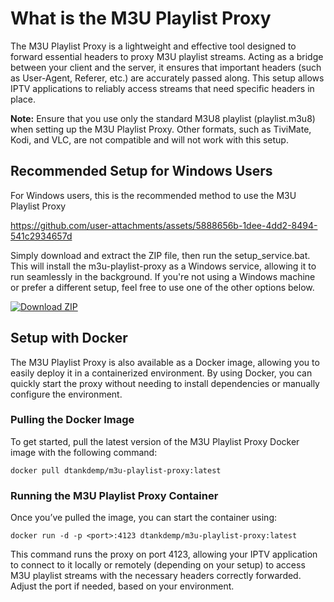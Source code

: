 # What is the M3U Playlist Proxy

The M3U Playlist Proxy is a lightweight and effective tool designed to forward essential headers to proxy M3U playlist streams. Acting as a bridge between your client and the server, it ensures that important headers (such as User-Agent, Referer, etc.) are accurately passed along. This setup allows IPTV applications to reliably access streams that need specific headers in place.

**Note:** Ensure that you use only the standard M3U8 playlist (playlist.m3u8) when setting up the M3U Playlist Proxy. Other formats, such as TiviMate, Kodi, and VLC, are not compatible and will not work with this setup.

## Recommended Setup for Windows Users

For Windows users, this is the recommended method to use the M3U Playlist Proxy

https://github.com/user-attachments/assets/5888656b-1dee-4dd2-8494-541c2934657d

Simply download and extract the ZIP file, then run the setup_service.bat. This will install the m3u-playlist-proxy as a Windows service, allowing it to run seamlessly in the background. If you're not using a Windows machine or prefer a different setup, feel free to use one of the other options below.

[![Download ZIP](https://img.shields.io/badge/Download-ZIP-brightgreen)](https://github.com/dtankdempse/m3u-playlist-proxy/raw/refs/heads/main/win/m3u-playlist-proxy.zip)

## Setup with Docker

The M3U Playlist Proxy is also available as a Docker image, allowing you to easily deploy it in a containerized environment. By using Docker, you can quickly start the proxy without needing to install dependencies or manually configure the environment.

### Pulling the Docker Image

To get started, pull the latest version of the M3U Playlist Proxy Docker image with the following command:

`docker pull dtankdemp/m3u-playlist-proxy:latest`

### Running the M3U Playlist Proxy Container

Once you’ve pulled the image, you can start the container using:

`docker run -d -p <port>:4123 dtankdemp/m3u-playlist-proxy:latest`

This command runs the proxy on port 4123, allowing your IPTV application to connect to it locally or remotely (depending on your setup) to access M3U playlist streams with the necessary headers correctly forwarded. Adjust the port if needed, based on your environment.

